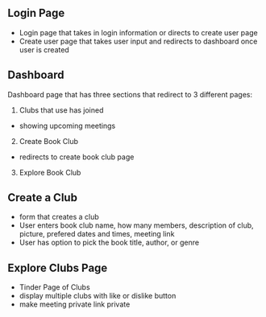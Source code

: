 ## Login Page
* Login page that takes in login information or directs to create user page
* Create user page that takes user input and redirects to dashboard once user is created

## Dashboard
Dashboard page that has three sections that redirect to 3 different pages:

1. Clubs that use has joined
* showing upcoming meetings
2. Create Book Club
* redirects to create book club page
3. Explore Book Club

## Create a Club
* form that creates a club
* User enters book club name, how many members, description of club, picture, prefered dates and times, meeting link
* User has option to pick the book title, author, or genre

## Explore Clubs Page
* Tinder Page of Clubs
* display multiple clubs with like or dislike button
* make meeting private link private 

